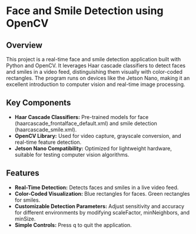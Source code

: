 # Face and Smile Detection using OpenCV
## Overview
This project is a real-time face and smile detection application built with Python and OpenCV. It leverages Haar cascade classifiers to detect faces and smiles in a video feed, distinguishing them visually with color-coded rectangles. The program runs on devices like the Jetson Nano, making it an excellent introduction to computer vision and real-time image processing.

## Key Components
- **Haar Cascade Classifiers:** Pre-trained models for face (haarcascade_frontalface_default.xml) and smile detection (haarcascade_smile.xml).
- **OpenCV Library:** Used for video capture, grayscale conversion, and real-time feature detection.
- **Jetson Nano Compatibility:** Optimized for lightweight hardware, suitable for testing computer vision algorithms.

## Features
- **Real-Time Detection:** Detects faces and smiles in a live video feed.
- **Color-Coded Visualization:** Blue rectangles for faces. Green rectangles for smiles.
- **Customizable Detection Parameters:** Adjust sensitivity and accuracy for different environments by modifying scaleFactor, minNeighbors, and minSize.
- **Simple Controls:** Press q to quit the application.